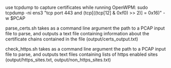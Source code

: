 use tcpdump to capture certificates while running OpenWPM:
sudo tcpdump -ni ens3 "tcp port 443 and (tcp[((tcp[12] & 0xf0) >> 2)] = 0x16)" -w $PCAP

parse_certs.sh takes as a command line argument the path to a PCAP input file to parse, and outputs a text file containing information about the certificate chains contained in the file (output/certs_output.txt)

check_https.sh takes as a command line argument the path to a PCAP input file to parse, and outputs text files containing lists of https enabled sites (output/https_sites.txt, output/non_https_sites.txt)